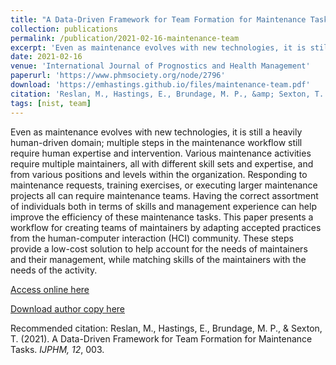 ```yaml
---
title: "A Data-Driven Framework for Team Formation for Maintenance Tasks"
collection: publications
permalink: /publication/2021-02-16-maintenance-team
excerpt: 'Even as maintenance evolves with new technologies, it is still a heavily human-driven domain; multiple steps in the maintenance workflow still require human expertise and intervention. Various maintenance activities require multiple maintainers, all with different skill sets and expertise, and from various positions and levels within the organization. Responding to maintenance requests, training exercises, or executing larger maintenance projects all can require maintenance teams. Having the correct assortment of individuals both in terms of skills and management experience can help improve the efficiency of these maintenance tasks. This paper presents a workflow for creating teams of maintainers by adapting accepted practices from the human-computer interaction (HCI) community. These steps provide a low-cost solution to help account for the needs of maintainers and their management, while matching skills of the maintainers with the needs of the activity.'
date: 2021-02-16
venue: 'International Journal of Prognostics and Health Management'
paperurl: 'https://www.phmsociety.org/node/2796'
download: 'https://emhastings.github.io/files/maintenance-team.pdf'
citation: 'Reslan, M., Hastings, E., Brundage, M. P., &amp; Sexton, T. (2021). A Data-Driven Framework for Team Formation for Maintenance Tasks. *IJPHM, 12*, 003.'
tags: [nist, team]
---
```


Even as maintenance evolves with new technologies, it is still a heavily human-driven domain; multiple steps in the maintenance workflow still require human expertise and intervention. Various maintenance activities require multiple maintainers, all with different skill sets and expertise, and from various positions and levels within the organization. Responding to maintenance requests, training exercises, or executing larger maintenance projects all can require maintenance teams. Having the correct assortment of individuals both in terms of skills and management experience can help improve the efficiency of these maintenance tasks. This paper presents a workflow for creating teams of maintainers by adapting accepted practices from the human-computer interaction (HCI) community. These steps provide a low-cost solution to help account for the needs of maintainers and their management, while matching skills of the maintainers with the needs of the activity.

[Access online here](https://www.phmsociety.org/node/2796)

[Download author copy here](https://emhastings.github.io/files/maintenance-team.pdf)

Recommended citation: Reslan, M., Hastings, E., Brundage, M. P., & Sexton, T. (2021). A Data-Driven Framework for Team Formation for Maintenance Tasks. *IJPHM, 12*, 003.